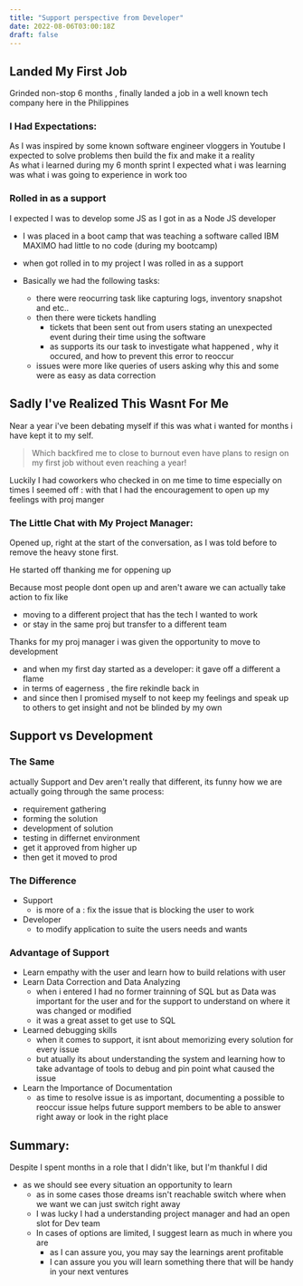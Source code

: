 ```yaml
---
title: "Support perspective from Developer"
date: 2022-08-06T03:00:18Z
draft: false
---
```


## Landed My First Job
Grinded non-stop 6 months , finally landed a job in a well known tech company here in the Philippines

### I Had Expectations:
As I was inspired by some known software engineer vloggers in Youtube 
I expected to solve problems then build the fix and make it a reality  
As what i learned during my 6 month sprint I expected what i was learning was what i was going to experience in work too  
  
### Rolled in as a support
I expected I was to develop some JS as I got in as a Node JS developer
- I was placed in a boot camp that was teaching a software called IBM MAXIMO had little to no code (during my bootcamp)

- when got rolled in to my project I was rolled in as a support 
- Basically we had the following tasks:
  - there were reocurring task like capturing logs, inventory snapshot and etc..
  - then there were tickets handling
    - tickets that been sent out from users stating an unexpected event during their time using the software
    - as supports its our task to investigate what happened , why it occured, and how to prevent this error to reoccur
  - issues were more like queries of users asking why this and some were as easy as data correction
## Sadly I've Realized This Wasnt For Me
Near a year i've been debating myself if this was what i wanted for months i have kept it to my self.
> Which backfired me to close to burnout even have plans to resign on my first job without even reaching a year!  
 
Luckily I had coworkers who checked in on me time to time especially on times I seemed off : with that I had the encouragement to open up my feelings with proj manger

### The Little Chat with My Project Manager:
Opened up, right at the start of the conversation, as I was told before to remove the heavy stone first. 

He started off thanking me for oppening up   

Because most people dont open up and aren't aware we can actually take action to fix like
  - moving to a different project that has the tech I wanted to work
  - or stay in the same proj but transfer to a different team

Thanks for my proj manager i was given the opportunity to move to development
  - and when my first day started as a developer: it gave off a different a flame
  - in terms of eagerness , the fire rekindle back in 
  - and since then I promised myself to not keep my feelings and speak up to others to get insight and not be blinded by my own 
     
## Support vs Development
### The Same
actually Support and Dev aren't really that different, its funny how we are actually going through the same process:
  - requirement gathering
  - forming the solution
  - development of solution
  - testing in differnet environment
  - get it approved from higher up
  - then get it moved to prod 

### The Difference
- Support
  - is more of a : fix the issue that is blocking the user to work 
- Developer
  - to modify application to suite the users needs and wants 

### Advantage of Support
- Learn empathy with the user and learn how to build relations with user
- Learn Data Correction and Data Analyzing
  - when i entered I had no former trainning of SQL but as Data was important for the user and for the support to understand on where it was changed or modified 
  - it was a great asset to get use to SQL
- Learned debugging skills
  - when it comes to support, it isnt about memorizing every solution for every issue
  - but atually its about understanding the system and learning how to take advantage of tools to debug and pin point what caused the issue
- Learn the Importance of Documentation
  - as time to resolve issue is as important, documenting a possible to reoccur issue helps future support members to be able to answer right away or look in the right place

## Summary:
Despite I spent months in a role that I didn't like, but I'm thankful I did
  - as we should see every situation an opportunity to learn
    - as in some cases those dreams isn't reachable switch where when we want we can just switch right away
    - I was lucky I had a understanding project manager and had an open slot for Dev team
    - In cases of options are limited, I suggest learn as much in where you are 
      - as I can assure you, you may say the learnings arent profitable 
      - I can assure you you will learn something there that will be handy in your next ventures